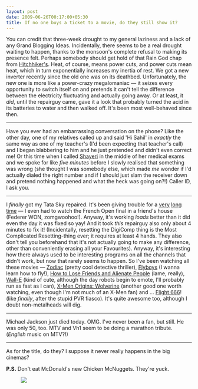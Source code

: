 ```yaml
---
layout: post
date: 2009-06-26T00:17:00+05:30
title: If no one buys a ticket to a movie, do they still show it?
---
```


You can credit that three-week drought to my general laziness and a lack of any Grand Blogging Ideas. Incidentally, there seems to be a real drought waiting to happen, thanks to the monsoon's complete refusal to making its presence felt. Perhaps somebody should get hold of that Rain God chap from [Hitchhiker's][h2g2]. Heat, of course, means power cuts, and power cuts mean heat, which in turn exponentially increases my inertia of rest. We got a new inverter recently since the old one was on its deathbed. Unfortunately, the new one is more like a power-crazy megalomaniac — it seizes every opportunity to switch itself on and pretends it can't tell the difference between the electricity fluctuating and actually going away. Or at least, it *did*, until the repairguy came, gave it a look that probably turned the acid in its batteries to water and then walked off. It's been most well-behaved since then.

***

Have you ever had an embarrassing conversation on the phone? Like the other day, one of my relatives called up and said 'Hi Sahil' in *exactly* the same way as one of my teacher's (I'd been expecting that teacher's call) and I began blabbering to him and he just pretended and didn't even correct me! Or this time when I called [Shayeri][] in the middle of her medical exams and we spoke for like *five minutes* before I slowly realised that something was wrong (she thought I was somebody else, which made *me* wonder if I'd actually dialed the right number and if I should just slam the receiver down and pretend nothing happened and what the heck was going on?!) Caller ID, I ask you.

***

I *finally* got my Tata Sky repaired. It's been giving trouble for a [very][1] [long][2] [time][3] — I even had to watch the French Open final in a friend's house (Federer WON, zomgwoohoo!). Anyway, it's working *loads* better than it did even the day it was fixed so yay! And it took *this* repairguy also only about 4 minutes to fix it! (Incidentally, resetting the DigiComp thing is the Most Complicated Resetting-thing ever; it requires at least 4 hands. They also don't tell you beforehand that it's not actually going to make any difference, other than conveniently erasing all your Favourites). Anyway, it's interesting how there always used to be interesting programs on all the channels that didn't work, but now that rarely seems to happen. So I've been watching all these movies — [Zodiac][] (pretty cool detective thriller), [Flyboys][] (I wanna learn how to fly!), [How to Lose Friends and Alienate People][alienate] (lame, really), [Wall-E][walle] (kind of cute, although the day robots begin to emote, I'll probably run as fast as I can), [X-Men Origins: Wolverine][xmen] (another good one worth watching, even though I'm not much of an X-Men fan) and ... [Flight 666][666]! (like *finally*, after the stupid PVR fiasco). It's quite awesome too, although I doubt non-metalheads will dig.

***

Michael Jackson just died today. OMG. I've never been a fan, but still. He was only 50, too. MTV and Vh1 seem to be doing a marathon tribute. (*English* music on MTV?!)

***

As for the title, do they? I suppose it never really happens in the big cinemas?

**P.S.** Don't eat McDonald's new Chicken McNuggets. They're yuck.

<figure>
	<a rel="lightbox" href="http://www.imagesfood.com/Images/newsimage/mcdonald-nuggets.jpg">
		<img src="http://www.imagesfood.com/Images/newsimage/mcdonald-nuggets.jpg">
	</a>
</figure>



[h2g2]: http://en.wikipedia.org/wiki/The_Hitchhiker%27s_Guide_to_the_Galaxy
[Shayeri]: http://freak-uency.blogspot.com/
[1]: http://sahilb.blogspot.com/2007/06/of-rains-and-tata-skies.html
[2]: http://blog.sahil.me/posts/illimit/
[3]: http://blog.sahil.me/posts/its-like-dream-come-true-nadal-lost/
[Zodiac]: http://www.imdb.com/title/tt0443706/
[Flyboys]: http://www.imdb.com/title/tt0454824/
[alienate]: http://www.imdb.com/title/tt0455538/
[walle]: http://www.imdb.com/title/tt0910970/
[xmen]: http://www.imdb.com/title/tt0458525/
[666]: http://www.imdb.com/title/tt1361558/